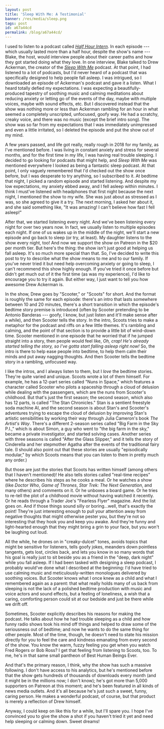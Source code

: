 ```yaml
---
layout: post
title: 'Sleep With Me: A Testimonial'
banner: /res/media/sleep.png
tags: post
id: a67a44cd
permalink: /blog/a67a44cd/
---
```


I used to listen to a podcast called [_Half Hour Intern_](http://www.halfhourintern.com/). In each episode --- which usually lasted more than a half hour, despite the show's name --- Blake, the host, would interview people about their career paths and how they got started doing what they love. In one interview, Blake talked to Drew Ackerman, the creator of the [_Sleep With Me_](https://www.sleepwithmepodcast.com/) podcast. At that point, I had listened to a lot of podcasts, but I'd never heard of a podcast that was specifically designed to help people fall asleep. I was intrigued, so I downloaded an episode of Ackerman's podcast and gave it a listen. What I heard totally defied my expectations. I was expecting a beautifully-produced tapestry of soothing music and calming meditations about reducing anxiety or letting go of the events of the day, maybe with multiple voices, maybe with sound effects, etc. But I discovered instead that the show was nothing more or less than Ackerman rambling for an hour in what seemed a completely unscripted, unfocused, goofy way. He had a scratchy, creaky voice, and there was no music (except the brief intro song). The show was so far from my expectations that I was immediately unimpressed and even a little irritated, so I deleted the episode and put the show out of my mind.

A few years passed, and life got really, really rough in 2018 for my family, as I've mentioned before. I was living in constant anxiety and stress for several months, and for the first time in my life, I was having real trouble sleeping. I decided to go looking for podcasts that might help, and _Sleep With Me_ was mentioned everywhere I looked as being a fantastic sleep podcast. At that point, I only vaguely remembered that I'd checked out the show once before, but I was desperate to try anything, so I subscribed to it. At bedtime that night, I picked a random episode and started listening. And despite my low expectations, my anxiety ebbed away, and I fell asleep within minutes. I think I must've listened with headphones that first night because the next night, I mentioned the show to my wife. She was just about as stressed as I was, so she agreed to give it a try. The next morning, I asked her about it, and she said something like, "It was amazing! I can't believe how fast I fell asleep!"

After that, we started listening every night. And we've been listening every night for over two years now. In fact, we usually listen to multiple episodes each night. If one of us wakes up in the middle of the night, we'll start a new episode and go back to sleep (or try, at least). My daughter listens to the show every night, too! And now we support the show on Patreon in the $20 per month tier. But here's the thing: the show isn't just good at helping us fall asleep. It's so much more special than that. So, I've decided to write this post to try to describe what the show means to me and to our family. If you've never tried it but need help overcoming anxiety or going to sleep, I can't recommend this show highly enough. If you've tried it once before but didn't get much out of it the first time (as was my experience), I'd like to encourage you to try it again. But either way, I just want to tell you how awesome Drew Ackerman is.

In the show, Drew goes by "Scooter," or "Scoots" for short. And the format is roughly the same for each episode: there's an intro that lasts somewhere between 10 and 20 minutes, there's a short transition in which the episode's bedtime story premise is introduced (often by Scooter pretending to be Antonio Banderas --- goofy, I know, but just listen and it'll make sense after a while), and then Scooter tells the story. In the intro, Scoots tries to make a metaphor for the podcast and riffs on a few little themes. It's rambling and calming, and the point of that section is to provide a little bit of wind-down time. Scooter mentioned in one episode that he worried that if he jumped straight into a story, then people would feel like, _Oh, crap! He's already started telling the story, so I've gotta start falling asleep right now!_ So, the intro is there to help ease people into bedtime, to help them calm their minds and put away nagging thoughts. And then Scooter tells the bedtime story in a rambling, unfocused way.

I like the intros, and I always listen to them, but I _love_ the bedtime stories. They're quite varied and unique. Scoots wrote a lot of them himself. For example, he has a 12-part series called "Nuns in Space," which features a character called Scooter who pilots a spaceship through a cloud of delusion while dealing with the passengers, which are the nuns from Scooter's childhood. But that's just the first season; the second season, which also has 12 parts, is called "The Stan Chronicles." Stan is a sentient freestyle soda machine AI, and the second season is about Stan's and Scooter's adventures trying to escape the cloud of delusion by improving Stan's artistic sensibilities by working their way through Julia Cameron's book _The Artist's Way_. There's a different 2-season series called "Big Farm in the Sky P.I.," which is about Simon, a guy who went to "the big farm in the sky," became a private investigator, and started solving cases. Another series with three seasons is called "After the Glass Slipper," and it tells the story of Cinderella and her stepmother Agatha after the events of the traditional fairy tale. (I should also point out that these stories are usually "episodically modular," by which Scoots means that you can listen to them in pretty much any order.)

But those are just the stories that Scoots has written himself (among others that I haven't mentioned)! He also tells stories called "real-time recipes" where he describes his steps as he cooks a meal. Or he watches a show (like _Doctor Who_, _Game of Thrones_, _Star Trek: The Next Generation_, and many others) and comments on it. Or he unboxes a board game. Or he tries to re-tell the plot of a childhood movie without having watched it recently. Or he reads through a Trader Joe's "Fearless Flyer" magazine. And the list goes on. And if those things sound silly or boring...well, that's exactly the point! They're just interesting enough to pull your attention away from negative thoughts that might otherwise pester you, but they're not so interesting that they hook you and keep you awake. And they're funny and light-hearted enough that they might bring a grin to your face, but you won't be laughing out loud.

All the while, he drones on in "creaky-dulcet" tones, avoids topics that might be sensitive for listeners, tells goofy jokes, meanders down pointless tangents, gets lost, circles back, and lets you know in so many words that his goal is really just to sit beside you as a friend in the "deep, dark night" while you fall asleep. If I had been tasked with designing a sleep podcast, I probably would've done what I described at the beginning: I'd have tried to use calming music and meticulously-written monologues delivered by soothing voices. But Scooter knows what I once knew as a child and what I remembered again as a parent: that what really holds many of us back from sleeping is not the lack of a polished bedtime production with music and voice actors and sound effects, but a feeling of loneliness, a wish that a caring, comforting person could sit at our bedside and just be there while we drift off.

Sometimes, Scooter explicitly describes his reasons for making the podcast. He talks about how he had trouble sleeping as a child and how funny radio shows took his mind off things and helped to draw some of the seriousness out of bedtime; and now he wants to do the same thing for other people. Most of the time, though, he doesn't need to state his mission directly for you to feel the care and kindness emanating from every second of the show. You know the warm, fuzzy feeling you get when you watch Fred Rogers or Bob Ross? I get that feeling from listening to Scoots, too. To me, he's in that same small pantheon of Best Human Beings Ever.

And that's the primary reason, I think, why the show has such a massive following. I don't have access to his analytics, but he's mentioned before that the show gets hundreds of thousands of downloads every month (and it might be in the millions now; I don't know); he's got more than 5,000 supporters on Patreon at this moment; and he's been featured in all kinds of news media outlets. And it's all because he's just such a sweet, funny, caring person. He makes a wonderful podcast, of course, but that product is merely a reflection of Drew himself.

Anyway, I could keep on like this for a while, but I'll spare you. I hope I've convinced you to give the show a shot if you haven't tried it yet and need help sleeping or calming down. Sweet dreams!
